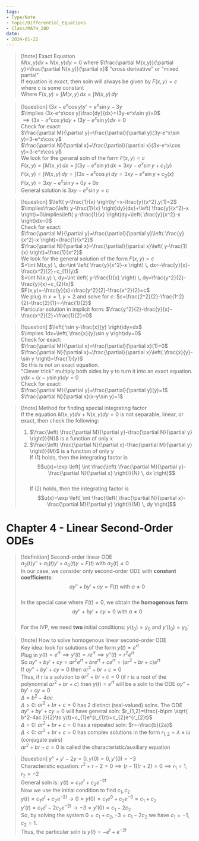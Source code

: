 ```yaml
---
tags:
- Type/Note
- Topic/Differential_Equations
- Class/MATH_20D
date:
- 2024-01-22
---
```

> [!note] Exact Equation  
> $M(x,y)dx+N(x,y)dy=0$ where $\frac{\partial M(x,y)}{\partial y}=\frac{\partial N(x,y)}{\partial x}$ "cross derivative" or "mixed partial"  
> If equation is exact, then soln will always be given by $F(x,y)=c$ where c is some constant  
> Where $F(x,y)=\int M(x,y) \, dx=\int N(x,y) \, dy$  

> [!question] $(3x-e^x\cos y)y'=e^x\sin y-3y$  
> $\implies (3x-e^x\cos y)\frac{dy}{dx}+(3y-e^x\sin y)=0$  
> $\implies(3x-e^x\cos y)dy+(3y-e^x\sin y)dx=0$  
> Check for exact:  
> $\frac{\partial M}{\partial y}=\frac{\partial}{\partial y}(3y-e^x\sin y)=3-e^x\cos y$  
> $\frac{\partial N}{\partial x}=\frac{\partial}{\partial x}(3x-e^x\cos y)=3-e^x\cos y$  
> We look for the general soln of the form $F(x,y)=c$  
> $F(x,y)=\int M(x,y) \, dx=\int (3y-e^x\sin y) \, dx=3xy-e^x\sin y+c_{1}(y)$  
> $F(x,y)=\int N(x,y) \, dy=\int (3x-e^x\cos y) \, dy=3xy-e^x\sin y+c_{2}(x)$  
> $F(x,y)=3xy-e^x\sin y+0y+0x$  
> General solution is $3xy-e^x\sin y=c$  

> [!question] $\left( y-\frac{1}{x} \right)y'=x-\frac{y}{x^2},y(1)=2$  
> $\implies\frac{\left( y-\frac{1}{x} \right)dy}{dx}+\left( \frac{y}{x^2}-x \right)=0\implies\left( y-\frac{1}{x} \right)dy+\left( \frac{y}{x^2}-x \right)dx=0$  
> Check for exact:  
> $\frac{\partial M}{\partial y}=\frac{\partial}{\partial y}\left( \frac{y}{x^2}-x \right)=\frac{1}{x^2}$  
> $\frac{\partial N}{\partial x}=\frac{\partial}{\partial x}\left( y-\frac{1}{x} \right)=\frac{1}{x^2}$  
> We look for the general solution of the form $F(x,y)=c$  
> $=\int M(x,y) \, dx=\int \left( \frac{y}{x^2}-x \right) \, dx=-\frac{y}{x}-\frac{x^2}{2}+c_{1}(y)$  
> $=\int N(x,y) \, dy=\int \left( y-\frac{1}{x} \right) \, dy=\frac{y^2}{2}-\frac{y}{x}+c_{2}(x)$  
> $F(x,y)=-\frac{y}{x}+\frac{y^2}{2}-\frac{x^2}{2}=c$  
> We plug in $x=1,y=2$ and solve for $c$: $c=\frac{2^2}{2}-\frac{1^2}{2}-\frac{2}{1}=-\frac{1}{2}$  
> Particular solution in implicit form: $\frac{y^2}{2}-\frac{y}{x}-\frac{x^2}{2}+\frac{1}{2}=0$  

> [!question] $\left( \sin y-\frac{x}{y} \right)dy=dx$  
> $\implies 1dx+\left( \frac{x}{y}\sin y \right)dy=0$  
> Check for exact:  
> $\frac{\partial M}{\partial x}=\frac{\partial}{\partial x}(1)=0$  
> $\frac{\partial N}{\partial x}=\frac{\partial}{\partial x}\left( \frac{x}{y}-\sin y \right)=\frac{1}{y}$  
> So this is not an exact equation.  
> "Clever trick" multiply both sides by y to turn it into an exact equation.  
> $ydx+(x-y\sin y)dy=0$  
> Check for exact:  
> $\frac{\partial M}{\partial y}=\frac{\partial}{\partial y}(y)=1$  
> $\frac{\partial N}{\partial x}(x-y\sin y)=1$  

> [!note] Method for finding special integrating factor  
> If the equation $M(x,y)dx+N(x,y)dy=0$ is not separable, linear, or exact, then check the following:  
> 1. $\frac{\left( \frac{\partial M}{\partial y}-\frac{\partial N}{\partial y} \right)}{N}$ is a function of only x  
> 2. $\frac{\left( \frac{\partial N}{\partial x}-\frac{\partial M}{\partial y} \right)}{M}$ is a function of only y  
> If (1) holds, then the integrating factor is  
> $$u(x)=\exp \left[ \int \frac{\left( \frac{\partial M}{\partial y}-\frac{\partial N}{\partial x} \right)}{N} \, dx  \right]$$  
> If (2) holds, then the integrating factor is  
> $$u(x)=\exp \left[ \int \frac{\left( \frac{\partial N}{\partial x}-\frac{\partial M}{\partial y} \right)}{M} \, dy  \right]$$  

# Chapter 4 - Linear Second-Order ODEs  

> [!definition] Second-order linear ODE  
> $a_{2}(t)y''+a_{1}(t)y'+a_{0}(t)y=F(t)$ with $a_{2}(t)\neq 0$  
> In our case, we consider only second-order ODE with **constant coefficients**:  
> $$ay''+by'+cy=F(t)\text{ with }a\neq 0$$  
> In the special case where $F(t)=0$, we obtain the **homogenous form**  
> $$ay''+by'+cy=0\text{ with }a\neq 0$$  
> For the IVP, we need **two** initial conditions: $y(t_{0})=y_{0}$ and $y'(t_{0})=y_{0}'$  

> [!note] How to solve homogenous linear second-order ODE  
> Key idea: look for solutions of the form $y(t)=e^{rt}$  
> Plug in $y(t)=e^{rt}\implies y'(t)=re^{rt}\implies y''(t)=r^2e^{rt}$  
> So $ay''+by'+cy=ar^2e^{rt}+bre^{rt}+ce^{rt}=(ar^2+br+c)e^{rt}$  
> If $ay''+by'+cy=0$ then $ar^2+br+c=0$  
> Thus, if r is a solution to $ar^2+br+c=0$ (if r is a root of the polynomial $ar^2+br+c$) then $y(t)=e^{rt}$ will be a soln to the ODE $ay''+by'+cy=0$  
> $\Delta=b^2-4ac$  
> $\Delta>0$: $ar^2+br+c=0$ has 2 distinct (real-valued) solns. The ODE $ay''+by'+cy=0$ will have general soln: $r_{1,2}=\frac{-b\pm \sqrt{ b^2-4ac }}{2}\to y(t)=c_{1}e^{r_{1}t}+c_{2}e^{r_{2}t}$  
> $\Delta=0$: $ar^2+br+c=0$ has a repeated soln: $r=-\frac{b}{2a}$  
> $\Delta<0$: $ar^2+br+c=0$ has complex solutions in the form $r_{1,2}=\lambda\pm iu$ (conjugate pairs)  
> $ar^2+br+c=0$ is called the characteristic/auxiliary equation  

> [!question] $y''+y'-2y=0,y(0)=0,y'(0)=-3$  
> Characteristic equation: $r^2+r-2=0\implies(r-1)(r+2)=0\implies r_{1}=1,r_{2}=-2$  
> General soln is: $y(t)=c_{1}e^t+c_{2}e^{-2t}$  
> Now we use the initial condition to find $c_{1},c_{2}$  
> $y(t)=c_{1}e^t+c_{2}e^{-2t}\to 0=y(0)=c_{1}e^0+c_{2}e^{-0}=c_{1}+c_{2}$  
> $y'(t)=c_{1}e^t-2c_{2}e^{-2t}\to -3=y'(0)=c_{1}-2c_{2}$  
> So, by solving the system $0=c_{1}+c_{2},-3=c_{1}-2c_{2}$ we have $c_{1}=-1,c_{2}=1$.  
> Thus, the particular soln is $y(t)=-e^t+e^{-2t}$  
